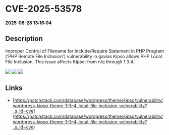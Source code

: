 # CVE-2025-53578

**2025-08-28 13:16:04**

## Description
Improper Control of Filename for Include/Require Statement in PHP Program ('PHP Remote File Inclusion') vulnerability in gavias Kipso allows PHP Local File Inclusion. This issue affects Kipso: from n/a through 1.3.4.

![](https://img.shields.io/static/v1?label=Score&message=8.1&color=red)
![](https://img.shields.io/static/v1?label=Severity&message=HIGH&color=red)
![](https://img.shields.io/static/v1?label=CWE&message=RFI&color=green)

## Links
- [https://patchstack.com/database/wordpress/theme/kipso/vulnerability/wordpress-kipso-theme-1-3-4-local-file-inclusion-vulnerability?_s_id=cve](https://patchstack.com/database/wordpress/theme/kipso/vulnerability/wordpress-kipso-theme-1-3-4-local-file-inclusion-vulnerability?_s_id=cve)
